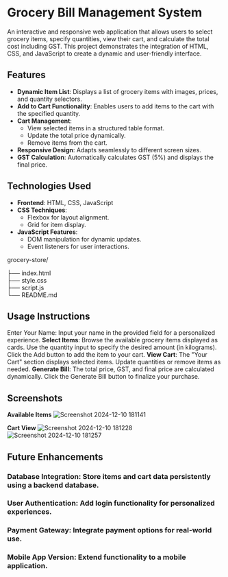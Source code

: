# Grocery Bill Management System

An interactive and responsive web application that allows users to select grocery items, specify quantities, view their cart, and calculate the total cost including GST. This project demonstrates the integration of HTML, CSS, and JavaScript to create a dynamic and user-friendly interface.

## Features

- **Dynamic Item List**: Displays a list of grocery items with images, prices, and quantity selectors.
- **Add to Cart Functionality**: Enables users to add items to the cart with the specified quantity.
- **Cart Management**:
  - View selected items in a structured table format.
  - Update the total price dynamically.
  - Remove items from the cart.
- **Responsive Design**: Adapts seamlessly to different screen sizes.
- **GST Calculation**: Automatically calculates GST (5%) and displays the final price.

## Technologies Used

- **Frontend**: HTML, CSS, JavaScript
- **CSS Techniques**:
  - Flexbox for layout alignment.
  - Grid for item display.
- **JavaScript Features**:
  - DOM manipulation for dynamic updates.
  - Event listeners for user interactions.

grocery-store/

├── index.html     
├── style.css       
├── script.js       
└── README.md       

## Usage Instructions
Enter Your Name: Input your name in the provided field for a personalized experience.
**Select Items**:
Browse the available grocery items displayed as cards.
Use the quantity input to specify the desired amount (in kilograms).
Click the Add button to add the item to your cart.
**View Cart**:
The "Your Cart" section displays selected items.
Update quantities or remove items as needed.
**Generate Bill**:
The total price, GST, and final price are calculated dynamically.
Click the Generate Bill button to finalize your purchase.
## Screenshots
**Available Items**
![Screenshot 2024-12-10 181141](https://github.com/user-attachments/assets/4028187f-25f3-49f5-9463-e518ecf749f4)

**Cart View**
![Screenshot 2024-12-10 181228](https://github.com/user-attachments/assets/26eddb4d-156d-4143-a5e7-e21373ce6f64)
![Screenshot 2024-12-10 181257](https://github.com/user-attachments/assets/b5e99379-8187-426a-882e-58bfddce3878)

## Future Enhancements
### Database Integration: Store items and cart data persistently using a backend database.
### User Authentication: Add login functionality for personalized experiences.
### Payment Gateway: Integrate payment options for real-world use.
### Mobile App Version: Extend functionality to a mobile application.

